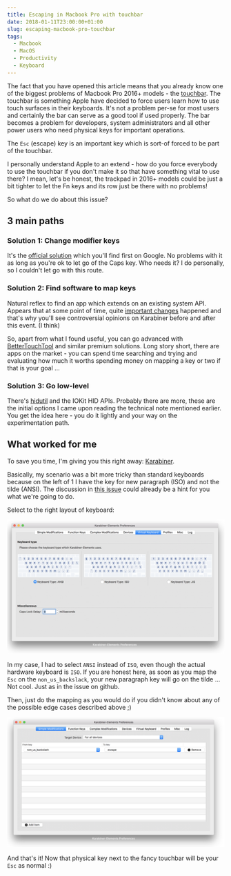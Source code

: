 ```yaml
---
title: Escaping in Macbook Pro with touchbar
date: 2018-01-11T23:00:00+01:00
slug: escaping-macbook-pro-touchbar
tags:
  - Macbook
  - MacOS
  - Productivity
  - Keyboard
---
```

The fact that you have opened this article means that you already know one of the biggest problems of Macbook Pro 2016+ models - the [touchbar](https://developer.apple.com/macos/touch-bar/). The touchbar is something Apple have decided to force users learn how to use touch surfaces in their keyboards. It's not a problem per-se for most users and certainly the bar can serve as a good tool if used properly. The bar becomes a problem for developers, system administrators and all other power users who need physical keys for important operations.

The `Esc` (escape) key is an important key which is sort-of forced to be part of the touchbar.

I personally understand Apple to an extend - how do you force everybody to use the touchbar if you don't make it so that have something vital to use there? I mean, let's be honest, the trackpad in 2016+ models could be just a bit tighter to let the Fn keys and its row just be there with no problems!

So what do we do about this issue?

## 3 main paths

### Solution 1: Change modifier keys

It's the [official solution](https://support.apple.com/kb/PH25240?locale=en_IE) which you'll find first on Google. No problems with it as long as you're ok to let go of the Caps key. Who needs it? I do personally, so I couldn't let go with this route.

### Solution 2: Find software to map keys

Natural reflex to find an app which extends on an existing system API. Appears that at some point of time, quite [important changes](https://developer.apple.com/library/content/technotes/tn2450/_index.html#//apple_ref/doc/uid/DTS40017618-CH1-KEY_TABLE_USAGES) happened and that's why you'll see controversial opinions on Karabiner before and after this event. (I think)

So, apart from what I found useful, you can go advanced with [BetterTouchTool](https://www.boastr.net/) and similar premium solutions.
Long story short, there are apps on the market - you can spend time searching and trying and evaluating how much it worths spending money on mapping a key or two if that is your goal ...

### Solution 3: Go low-level

There's [hidutil](http://www.manpagez.com/man/1/hidutil/) and the IOKit HID APIs. Probably there are more, these are the initial options I came upon reading the technical note mentioned earlier. You get the idea here - you do it lightly and your way on the experimentation path.

## What worked for me

To save you time, I'm giving you this right away: [Karabiner](https://pqrs.org/osx/karabiner/).

Basically, my scenario was a bit more tricky than standard keyboards because on the left of 1 I have the key for new paragraph (ISO) and not the tilde (ANSI). The discussion in [this issue](https://github.com/tekezo/Karabiner-Elements/issues/931) could already be a hint for you what we're going to do.

Select to the right layout of keyboard:

![Setting up the right keyboard](/static/images/macos-escape-set-keyboard.png)

In my case, I had to select `ANSI` instead of `ISO`, even though the actual hardware keyboard is `ISO`. If you are honest here, as soon as you map the `Esc` on the `non_us_backslack`, your new paragraph key will go on the tilde ... Not cool. Just as in the issue on github.

Then, just do the mapping as you would do if you didn't know about any of the possible edge cases described above ;)

![Setting the mapping](/static/images/macos-escape-set-mapping.png)

And that's it! Now that physical key next to the fancy touchbar will be your `Esc` as normal :)
